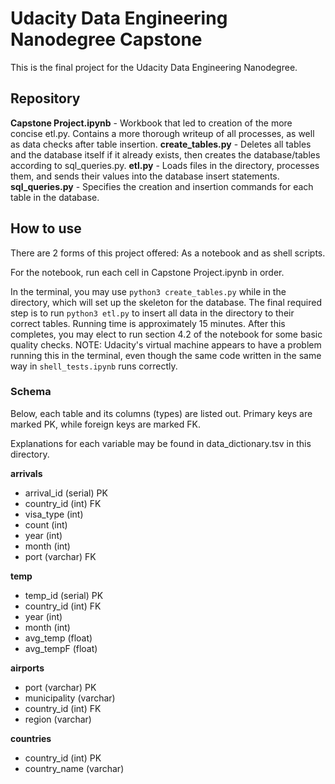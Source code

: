 # Udacity Data Engineering Nanodegree Capstone
This is the final project for the Udacity Data Engineering Nanodegree.

## Repository
**Capstone Project.ipynb** - Workbook that led to creation of the more concise etl.py. Contains a more thorough writeup of all processes, as well as data checks after table insertion.
**create_tables.py** - Deletes all tables and the database itself if it already exists, then creates the database/tables according to sql_queries.py.
**etl.py** - Loads files in the directory, processes them, and sends their values into the database insert statements.
**sql_queries.py** - Specifies the creation and insertion commands for each table in the database.

## How to use
There are 2 forms of this project offered: As a notebook and as shell scripts. 

For the notebook, run each cell in Capstone Project.ipynb in order. 

In the terminal, you may use `python3 create_tables.py` while in the directory, which will set up the skeleton for the database. The final required step is to run `python3 etl.py` to insert all data in the directory to their correct tables. Running time is approximately 15 minutes. After this completes, you may elect to run section 4.2 of the notebook for some basic quality checks.
NOTE: Udacity's virtual machine appears to have a problem running this in the terminal, even though the same code written in the same way in `shell_tests.ipynb` runs correctly.


### Schema

Below, each table and its columns (types) are listed out. Primary keys are marked PK, while foreign keys are marked FK.

Explanations for each variable may be found in data_dictionary.tsv in this directory.

**arrivals**
  - arrival_id (serial) PK
  - country_id (int) FK
  - visa_type (int)
  - count (int)
  - year (int)
  - month (int)
  - port (varchar) FK
    
**temp**
  - temp_id (serial) PK 
  - country_id (int) FK
  - year (int)
  - month (int)
  - avg_temp (float)
  - avg_tempF (float)
    
**airports**
  - port (varchar) PK
  - municipality (varchar)
  - country_id (int) FK
  - region (varchar)

**countries**
  - country_id (int) PK 
  - country_name (varchar)

